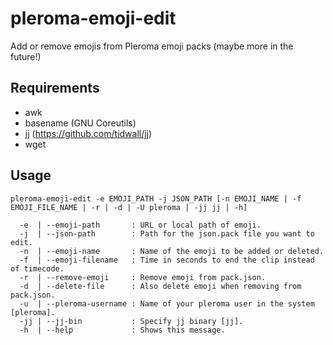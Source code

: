 # pleroma-emoji-edit
Add or remove emojis from Pleroma emoji packs (maybe more in the future!)

## Requirements
- awk
- basename (GNU Coreutils)
- jj (https://github.com/tidwall/jj)
- wget

## Usage
```
pleroma-emoji-edit -e EMOJI_PATH -j JSON_PATH [-n EMOJI_NAME | -f EMOJI_FILE_NAME | -r | -d | -U pleroma | -jj jj | -h]

  -e  | --emoji-path       : URL or local path of emoji.
  -j  | --json-path        : Path for the json.pack file you want to edit.
  -n  | --emoji-name       : Name of the emoji to be added or deleted.
  -f  | --emoji-filename   : Time in seconds to end the clip instead of timecode.
  -r  | --remove-emoji     : Remove emoji from pack.json.
  -d  | --delete-file      : Also delete emoji when removing from pack.json.
  -u  | --pleroma-username : Name of your pleroma user in the system [pleroma].
  -jj | --jj-bin           : Specify jj binary [jj].
  -h  | --help             : Shows this message.
```
